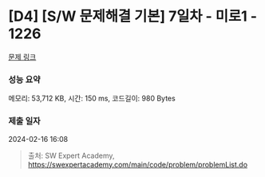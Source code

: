 # [D4] [S/W 문제해결 기본] 7일차 - 미로1 - 1226 

[문제 링크](https://swexpertacademy.com/main/code/problem/problemDetail.do?contestProbId=AV14vXUqAGMCFAYD) 

### 성능 요약

메모리: 53,712 KB, 시간: 150 ms, 코드길이: 980 Bytes

### 제출 일자

2024-02-16 16:08



> 출처: SW Expert Academy, https://swexpertacademy.com/main/code/problem/problemList.do